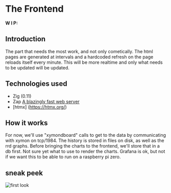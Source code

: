 # The Frontend

**W I P: <started>**

## Introduction
The part that needs the most work, and not only cometically. The html pages are generated at intervals and a hardcoded refresh on the page reloads itself every minute.  This will be more realtime and only what needs to be updated will be updated.

## Technologies used

- Zig (0.11)
- Zap [A blazingly fast web server](https://github.com/zigzap/zap)
- [htmx] (https://htmx.org/)

## How it works

For now, we'll use "xymondboard" calls to get to the data by communicating with xymon on tcp/1984.
The history is stored in files on disk, as well as the rrd graphs.  Before bringing the charts to the frontend,
we'll store that in a db first.  Not sure yet what to use to render the charts.  Grafana is ok, but not if
we want this to be able to run on a raspberry pi zero.

## sneak peek
![first look](https://github.com/bizmonx/zymon/img/firstlook.png)
